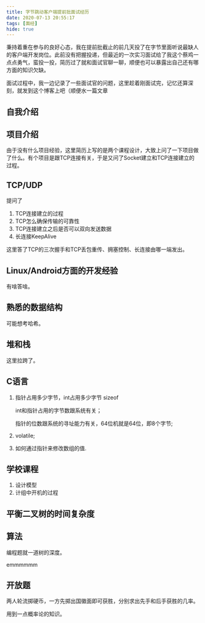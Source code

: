 ```yaml
---
title: 字节跳动客户端提前批面试经历
date: 2020-07-13 20:55:17
tags: [面经]
hide: true
---
```


秉持着重在参与的良好心态，我在提前批截止的前几天投了在字节里面听说最缺人的客户端开发岗位。此前没有把握投递，但最近的一次实习面试给了我这个蔡鸡一点点勇气，蛮投一投，简历过了就和面试官聊一聊，顺便也可以暴露出自己还有哪方面的知识欠缺。

面试过程中，我一边记录了一些面试官的问题，这里趁着刚面试完，记忆还算深刻，就发到这个博客上吧（顺便水一篇文章

## 自我介绍

## 项目介绍

由于没有什么项目经验，这里简历上写的是两个课程设计，大致上问了一下项目做了什么。有个项目是跟TCP连接有关，于是又问了Socket建立和TCP连接建立的过程。

## TCP/UDP

提问了

1. TCP连接建立的过程
2. TCP怎么确保传输的可靠性
3. TCP连接建立之后是否可以双向发送数据
4. 长连接KeepAlive

这里答了TCP的三次握手和TCP丢包重传、拥塞控制、长连接由哪一端发出。

## Linux/Android方面的开发经验

有啥答啥。

## 熟悉的数据结构

可能想考哈希。

## 堆和栈

这里拉跨了。

## C语言

1. 指针占用多少字节，int占用多少字节 sizeof

   int和指针占用的字节数跟系统有关；

   指针的位数跟系统的寻址能力有关，64位机就是64位，即8个字节;

2. volatile;
3. 如何通过指针来修改数组的值.

## 学校课程

1. 设计模型
2. 计组中开机的过程

## 平衡二叉树的时间复杂度

## 算法

编程题就一道树的深度。

emmmmmm

## 开放题

两人轮流掷硬币，一方先掷出国徽面即可获胜，分别求出先手和后手获胜的几率。

用到一点概率论的知识。